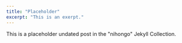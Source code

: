 ```yaml
---
title: "Placeholder"
excerpt: "This is an exerpt."
---
```


This is a placeholder undated post in the "nihongo" Jekyll Collection.